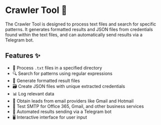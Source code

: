 # Crawler Tool 🚀

The Crawler Tool is designed to process text files and search for specific patterns. It generates formatted results and JSON files from credentials found within the text files, and can automatically send results via a Telegram bot.

## Features ✨

- 📁 Process `.txt` files in a specified directory
- 🔍 Search for patterns using regular expressions
- 📄 Generate formatted result files
- 🗃️ Create JSON files with unique extracted credentials
- 📊 Log relevant data
- 📧 Obtain leads from email providers like Gmail and Hotmail
- 🧪 Test SMTP for Office 365, Gmail, and other business services
- 🤖 Automated results sending via a Telegram bot
- 🖥️ Interactive interface for user input
